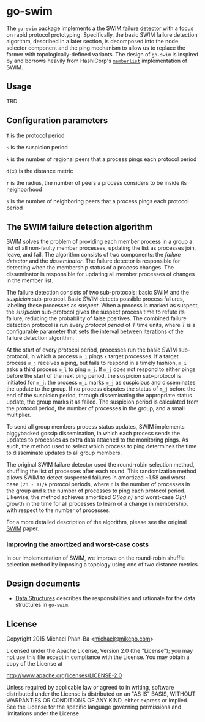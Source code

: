 # go-swim

The `go-swim` package implements a the [SWIM failure detector][swim] with a focus on rapid protocol prototyping. Specifically, the basic SWIM failure detection algorithm, described in a later section, is decomposed into the node selector component and the ping mechanism to allow us to replace the former with topologically-defined variants. The design of `go-swim` is inspired by and borrows heavily from HashiCorp's [`memberlist`][memberlist] implementation of SWIM.


## Usage

TBD


## Configuration parameters

`T` is the protocol period

`S` is the suspicion period

`k` is the number of regional peers that a process pings each protocol period

`d(x)` is the distance metric

`r` is the radius, the number of peers a process considers to be inside its neighborhood

`s` is the number of neighboring peers that a process pings each protocol period


## The SWIM failure detection algorithm

SWIM solves the problem of providing each member process in a group a list of all non-faulty member processes, updating the list as processes join, leave, and fail. The algorithm consists of two components: the *failure detector* and the *disseminator*. The failure detector is responsible for detecting when the membership status of a process changes. The disseminator is responsible for updating all member processes of changes in the member list.

The failure detection consists of two sub-protocols: basic SWIM and the _suspicion_ sub-protocol. Basic SWIM detects possible process failures, labeling these processes as _suspect_. When a process is marked as suspect, the _suspicion_ sub-protocol gives the suspect process time to refute its failure, reducing the probability of false positives. The combined failure detection protocol is run every _protocol period_ of _T_ time units, where _T_ is a configurable parameter that sets the interval between iterations of the failure detection algorithm.

At the start of every protocol period, processes run the basic SWIM sub-protocol, in which a process `m_i` pings `k` target processes. If a target process `m_j` receives a ping, but fails to respond in a timely fashion, `m_i` asks a third process `m_l` to ping `m_j`. If `m_j` does not respond to either pings before the start of the next ping period, the suspicion sub-protocol is initiated for `m_j`: the process `m_i` marks `m_j` as suspicious and disseminates the update to the group. If no process disputes the status of `m_j` before the end of the suspicion period, through disseminating the appropriate status update, the group marks it as failed. The suspicion period is calculated from the protocol period, the number of processes in the group, and a small multiplier.

To send all group members process status updates, SWIM implements piggybacked gossip dissemination, in which each process sends the updates to processes as extra data attached to the monitoring pings. As such, the method used to select which process to ping determines the time to disseminate updates to all group members.

The original SWIM failure detector used the round-robin selection method, shuffling the list of processes after each round. This randomization method allows SWIM to detect suspected failures in amortized ~1.58 and worst-case `(2n - 1)/k` protocol periods, where `n` is the number of processes in the group and `k` the number of processes to ping each protocol period. Likewise, the method achieves amortized _O(log n)_ and worst-case _O(n)_ growth in the time for all processes to learn of a change in membership, with respect to the number of processes.

For a more detailed description of the algorithm, please see the original [SWIM][swim] paper.


### Improving the amortized and worst-case costs

In our implementation of SWIM, we improve on the round-robin shuffle selection method by imposing a topology using one of two distance metrics.


## Design documents

- [Data Structures][data-structure] describes the responsibilities and rationale for the data structures in `go-swim`.


## License

Copyright 2015 Michael Phan-Ba &lt;michael@mikepb.com&gt;

Licensed under the Apache License, Version 2.0 (the "License");
you may not use this file except in compliance with the License.
You may obtain a copy of the License at

http://www.apache.org/licenses/LICENSE-2.0

Unless required by applicable law or agreed to in writing, software
distributed under the License is distributed on an "AS IS" BASIS,
WITHOUT WARRANTIES OR CONDITIONS OF ANY KIND, either express or implied.
See the License for the specific language governing permissions and
limitations under the License.


[memberlist]: https://github.com/hashicorp/memberlist
[data-structure]: docs/data-structure.md
[swim]: http://www.cs.cornell.edu/~asdas/research/dsn02-SWIM.pdf
